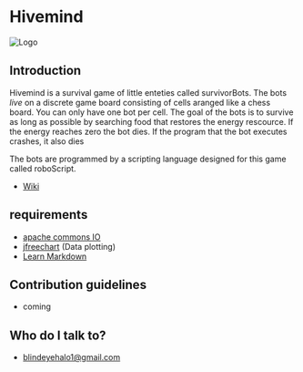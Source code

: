 # Hivemind #
![Logo](http://i.imgur.com/uFJX9rO.jpg)

## Introduction ##
Hivemind is a survival game of little enteties called survivorBots. The bots *live* on a discrete game board consisting of cells aranged like a chess board. You can only have one bot per cell. The goal of the bots is to survive as long as possible by searching food that restores the energy rescource. If the energy reaches zero the bot dies. If the program that the bot executes crashes, it also dies

The bots are programmed by a scripting language designed for this game called roboScript.

* [Wiki](https://bitbucket.org/BlindEyeHalo/hivemind/wiki/Home)

## requirements ##
* [apache commons IO](http://commons.apache.org/proper/commons-io/download_io.cgi)
* [jfreechart](http://www.jfree.org/jfreechart/) (Data plotting)
* [Learn Markdown](https://bitbucket.org/tutorials/markdowndemo)


## Contribution guidelines ##

* coming

## Who do I talk to? ##

* blindeyehalo1@gmail.com